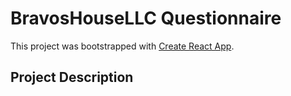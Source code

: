 # BravosHouseLLC Questionnaire

This project was bootstrapped with [Create React App](https://github.com/facebook/create-react-app).

## Project Description


